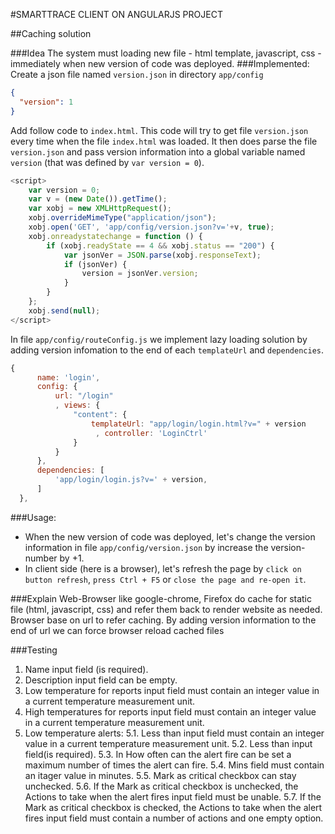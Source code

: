 #SMARTTRACE CLIENT ON ANGULARJS PROJECT

##Caching solution

###Idea
The system must loading new file - html template, javascript, css - immediately when new version of code was deployed.
###Implemented:
Create a json file named `version.json` in directory 	`app/config`

```json
{
  "version": 1
}
```

Add follow code to `index.html`. This code will try to get file `version.json` every time when the file `index.html` was loaded. It then does parse the file `version.json` and pass version information into a global variable named `version` (that was defined by `var version = 0`).

```javascript
<script>
    var version = 0;
    var v = (new Date()).getTime();
    var xobj = new XMLHttpRequest();
    xobj.overrideMimeType("application/json");
    xobj.open('GET', 'app/config/version.json?v='+v, true);
    xobj.onreadystatechange = function () {
        if (xobj.readyState == 4 && xobj.status == "200") {
            var jsonVer = JSON.parse(xobj.responseText);
            if (jsonVer) {
                version = jsonVer.version;
            }
        }
    };
    xobj.send(null);
</script>
```

In file `app/config/routeConfig.js` we implement lazy loading solution by adding version infomation to the end of each `templateUrl` and `dependencies`.

```javascript
{
      name: 'login',
      config: {
          url: "/login"
          , views: {
              "content": {
                  templateUrl: "app/login/login.html?v=" + version
                   , controller: 'LoginCtrl'
              }
          }
      },
      dependencies: [
          'app/login/login.js?v=' + version,
      ]
  },
```

###Usage:
- When the new version of code was deployed, let's change the version information in file `app/config/version.json` by increase the version-number by +1.
- In client side (here is a browser), let's refresh the page by `click on button refresh`, `press Ctrl + F5` or `close the page and re-open it`.

###Explain
Web-Browser like google-chrome, Firefox do cache for static file (html, javascript, css) and refer them back to render website as needed. Browser base on url to refer caching. By adding version information to the end of url we can force browser reload cached files


###Testing

1. Name input field (is required).
2. Description input field can be empty.
3. Low temperature for reports input field must contain an integer value in a current temperature measurement unit.
4. High temperatures for reports input field must contain an integer value in a current temperature measurement unit.
5. Low temperature alerts:
5.1. Less than input field must contain an integer value in a current temperature measurement unit.
5.2. Less than input field(is required).
5.3. In How often can the alert fire  can be set  a maximum number of times the alert can fire.
5.4. Mins field must contain an itager value in minutes.
5.5. Mark as critical checkbox can stay unchecked.
5.6. If the Mark as critical checkbox is unchecked, the Actions to take when the alert fires input field must be unable.
5.7. If the Mark as critical checkbox is checked, the Actions to take when the alert fires input field must contain a number of actions and one empty option.

